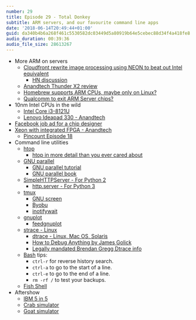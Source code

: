 ```yaml
---
number: 29
title: Episode 29 - Total Donkey
subtitle: ARM servers, and our favourite command line apps
date: '2018-06-14T20:49:44+01:00'
guid: da340b4b6a268f461c5530582dc03449d5a80919b64e5cebec88d34f4a418fe8
audio_duration: 00:39:36
audio_file_size: 28613267
---
```


* More ARM on servers
  * [Cloudfront rewrite image processing using NEON to beat out Intel equivalent](https://blog.cloudflare.com/neon-is-the-new-black/)
    * [HN discussion](https://news.ycombinator.com/item?id=16831609)
  * [Anandtech Thunder X2 review](https://www.anandtech.com/show/12694/assessing-cavium-thunderx2-arm-server-reality)
  * [Homebrew supports ARM CPUs, maybe only on Linux?](https://github.com/Homebrew/brew/commit/5ca7cd3071d12b97b2c497a0edae574e3920c0d7)
  * [Qualcomm to exit ARM Server chips?](https://www.bloomberg.com/news/articles/2018-05-07/qualcomm-is-said-to-plan-exit-from-server-chips-amid-cost-cuts)
* 10nm Intel CPUs in the wild
  * [Intel Core i3-8121U](https://ark.intel.com/products/136863/Intel-Core-i3-8121U-Processor-4M-Cache-up-to-3_20-GHz)
  * [Lenovo Ideapad 330 - Anandtech](https://www.anandtech.com/show/12749/first-10nm-cannon-lake-laptop-spotted-online-lenovo-ideapad-330-for-449)
* [Facebook job ad for a chip designer](https://www.facebook.com/careers/jobs/a0I1200000KujvKEAR)
* [Xeon with integrated FPGA - Anandtech](https://www.anandtech.com/show/12773/intel-shows-xeon-scalable-gold-6138p-with-integrated-fpga-shipping-to-vendors)
  * [Pincount Episode 18](/episodes/18.html)
* Command line utilities
  * [htop](https://hisham.hm/htop/)
    * [htop in more detail than you ever cared about](https://peteris.rocks/blog/htop/)
  * [GNU parallel](https://www.gnu.org/software/parallel/)
    * [GNU parallel tutorial](https://www.biostars.org/p/63816/)
    * [GNU parallel book](http://www.lulu.com/shop/ole-tange/gnu-parallel-2018/paperback/product-23558902.html)
  * [SimpleHTTPServer - For Python 2](https://docs.python.org/2/library/simplehttpserver.html)
    * [http.server - For Python 3](https://docs.python.org/3.5/library/http.server.html)
  * [tmux](https://github.com/tmux/tmux)
    * [GNU screen](https://www.gnu.org/software/screen/)
    * [Byobu](http://byobu.co)
    * [inotifywait](https://linux.die.net/man/1/inotifywait)
  * [gnuplot](http://gnuplot.info)
    * [feedgnuplot](https://github.com/dkogan/feedgnuplot)
  * [strace - Linux](https://strace.io)
    * [dtrace - Linux, Mac OS, Solaris](https://en.wikipedia.org/wiki/DTrace)
    * [How to Debug Anything by James Golick](https://www.youtube.com/watch?v=VV7b7fs4VI8)
    * [Legally mandated Brendan Gregg Dtrace info](http://www.brendangregg.com/dtrace.html)
  * [Bash](https://www.gnu.org/software/bash/) tips:
    * `ctrl-r` for reverse history search.
    * `ctrl-a` to go to the start of a line.
    * `ctrl-e` to go to the end of a line.
    * `rm -rf /` to test your backups.
  * [Fish Shell](https://fishshell.com)
* Aftershow
  * [IBM 5 in 5](http://research.ibm.com/5-in-5/)
  * [Crab simulator](https://www.youtube.com/watch?v=RAwlq985iVA)
  * [Goat simulator](http://goat-simulator.com)
